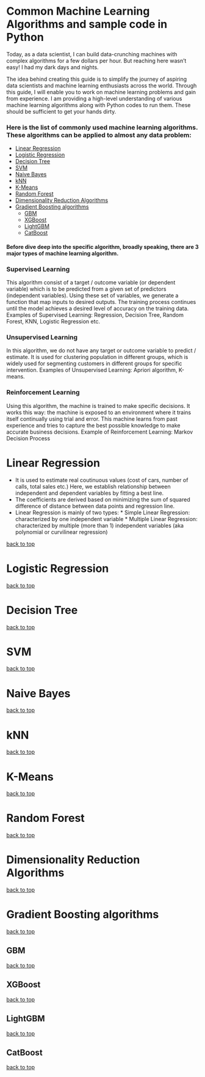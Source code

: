 
# Common Machine Learning Algorithms and sample code in Python

Today, as a data scientist, I can build data-crunching machines with complex algorithms for a few dollars per hour. But reaching here wasn’t easy! I had my dark days and nights.

The idea behind creating this guide is to simplify the journey of aspiring data scientists and machine learning enthusiasts across the world. Through this guide, I will enable you to work on machine learning problems and gain from experience. I am providing a high-level understanding of various machine learning algorithms along with Python codes to run them. These should be sufficient to get your hands dirty.

### Here is the list of commonly used machine learning algorithms. These algorithms can be applied to almost any data problem:

* [Linear Regression](#linear-Regression)
* [Logistic Regression](#logistic-regression)
* [Decision Tree](#decision-tree)
* [SVM](#svm)
* [Naive Bayes](#naivebayes)
* [kNN](#knn)
* [K-Means](#kmeans)
* [Random Forest](#randomforest)
* [Dimensionality Reduction Algorithms](#dimensionality-reduction-algorithms)
* [Gradient Boosting algorithms](#gradient-boosting-algorithm)
  * [GBM](#gbm)
  * [XGBoost](#xgboost)
  * [LightGBM](#lightgbm)
  * [CatBoost](#catboost)

#### Before dive deep into the specific algorithm, broadly speaking, there are 3 major types of machine learning algorithm.

### Supervised Learning

This algorithm consist of a target / outcome variable (or dependent variable) which is to be predicted from a given set of predictors (independent variables). Using these set of variables, we generate a function that map inputs to desired outputs. The training process continues until the model achieves a desired level of accuracy on the training data. Examples of Supervised Learning: Regression, Decision Tree, Random Forest, KNN, Logistic Regression etc.

### Unsupervised Learning

In this algorithm, we do not have any target or outcome variable to predict / estimate. It is used for clustering population in different groups, which is widely used for segmenting customers in different groups for specific intervention. Examples of Unsupervised Learning: Apriori algorithm, K-means.

### Reinforcement Learning

Using this algorithm, the machine is trained to make specific decisions. It works this way: the machine is exposed to an environment where it trains itself continually using trial and error. This machine learns from past experience and tries to capture the best possible knowledge to make accurate business decisions. Example of Reinforcement Learning: Markov Decision Process

  
# Linear Regression

* It is used to estimate real coutinuous values (cost of cars, number of calls, total sales etc.) Here, we establish relationship between independent and dependent variables by fitting a best line.
* The coefficients are derived based on minimizing the sum of squared difference of distance between data points and regression line.
* Linear Regression is mainly of two types: 
        * Simple Linear Regression:  characterized by one independent variable
        * Multiple Linear Regression: characterized by multiple (more than 1) independent variables (aka polynomial or curvilinear regression)
  
[back to top](#Common-Machine-Learning-Algorithms-and-sample-code-in-Python)

# Logistic Regression

[back to top](#Common-Machine-Learning-Algorithms-and-sample-code-in-Python)

# Decision Tree

[back to top](#Common-Machine-Learning-Algorithms-and-sample-code-in-Python)
# SVM

[back to top](#Common-Machine-Learning-Algorithms-and-sample-code-in-Python)
# Naive Bayes

[back to top](#Common-Machine-Learning-Algorithms-and-sample-code-in-Python)
# kNN

[back to top](#Common-Machine-Learning-Algorithms-and-sample-code-in-Python)
# K-Means

[back to top](#Common-Machine-Learning-Algorithms-and-sample-code-in-Python)
# Random Forest

[back to top](#Common-Machine-Learning-Algorithms-and-sample-code-in-Python)
# Dimensionality Reduction Algorithms

[back to top](#Common-Machine-Learning-Algorithms-and-sample-code-in-Python)
# Gradient Boosting algorithms

[back to top](#Common-Machine-Learning-Algorithms-and-sample-code-in-Python)
  ## GBM
  
  [back to top](#Common-Machine-Learning-Algorithms-and-sample-code-in-Python)
  ## XGBoost
  
  [back to top](#Common-Machine-Learning-Algorithms-and-sample-code-in-Python)
  ## LightGBM
  
  [back to top](#Common-Machine-Learning-Algorithms-and-sample-code-in-Python)
  ## CatBoost
  
  [back to top](#Common-Machine-Learning-Algorithms-and-sample-code-in-Python)


